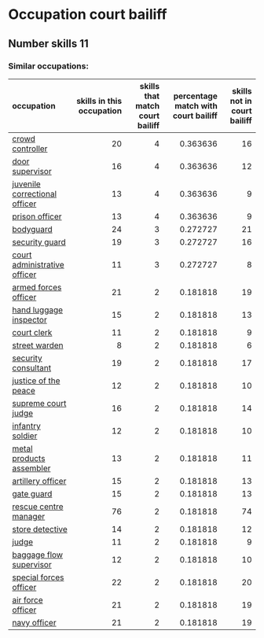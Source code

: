 # Occupation court bailiff
## Number skills 11
### Similar occupations:
| occupation                                                        |   skills in this occupation |   skills that match court bailiff |   percentage match with court bailiff |   skills not in court bailiff |
|:------------------------------------------------------------------|----------------------------:|----------------------------------:|--------------------------------------:|------------------------------:|
| [crowd controller](crowd_controller.md)                           |                          20 |                                 4 |                              0.363636 |                            16 |
| [door supervisor](door_supervisor.md)                             |                          16 |                                 4 |                              0.363636 |                            12 |
| [juvenile correctional officer](juvenile_correctional_officer.md) |                          13 |                                 4 |                              0.363636 |                             9 |
| [prison officer](prison_officer.md)                               |                          13 |                                 4 |                              0.363636 |                             9 |
| [bodyguard](bodyguard.md)                                         |                          24 |                                 3 |                              0.272727 |                            21 |
| [security guard](security_guard.md)                               |                          19 |                                 3 |                              0.272727 |                            16 |
| [court administrative officer](court_administrative_officer.md)   |                          11 |                                 3 |                              0.272727 |                             8 |
| [armed forces officer](armed_forces_officer.md)                   |                          21 |                                 2 |                              0.181818 |                            19 |
| [hand luggage inspector](hand_luggage_inspector.md)               |                          15 |                                 2 |                              0.181818 |                            13 |
| [court clerk](court_clerk.md)                                     |                          11 |                                 2 |                              0.181818 |                             9 |
| [street warden](street_warden.md)                                 |                           8 |                                 2 |                              0.181818 |                             6 |
| [security consultant](security_consultant.md)                     |                          19 |                                 2 |                              0.181818 |                            17 |
| [justice of the peace](justice_of_the_peace.md)                   |                          12 |                                 2 |                              0.181818 |                            10 |
| [supreme court judge](supreme_court_judge.md)                     |                          16 |                                 2 |                              0.181818 |                            14 |
| [infantry soldier](infantry_soldier.md)                           |                          12 |                                 2 |                              0.181818 |                            10 |
| [metal products assembler](metal_products_assembler.md)           |                          13 |                                 2 |                              0.181818 |                            11 |
| [artillery officer](artillery_officer.md)                         |                          15 |                                 2 |                              0.181818 |                            13 |
| [gate guard](gate_guard.md)                                       |                          15 |                                 2 |                              0.181818 |                            13 |
| [rescue centre manager](rescue_centre_manager.md)                 |                          76 |                                 2 |                              0.181818 |                            74 |
| [store detective](store_detective.md)                             |                          14 |                                 2 |                              0.181818 |                            12 |
| [judge](judge.md)                                                 |                          11 |                                 2 |                              0.181818 |                             9 |
| [baggage flow supervisor](baggage_flow_supervisor.md)             |                          12 |                                 2 |                              0.181818 |                            10 |
| [special forces officer](special_forces_officer.md)               |                          22 |                                 2 |                              0.181818 |                            20 |
| [air force officer](air_force_officer.md)                         |                          21 |                                 2 |                              0.181818 |                            19 |
| [navy officer](navy_officer.md)                                   |                          21 |                                 2 |                              0.181818 |                            19 |
